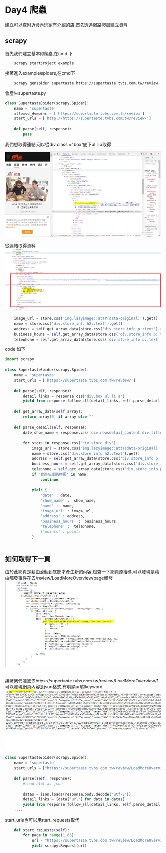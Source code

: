 # Day4 爬蟲


建立可以查附近食尚玩家有介紹的店,首先透過網路爬蟲建立資料

## scrapy

首先我們建立基本的爬蟲,在cmd 下
```
    scrapy startproject example
```

接著進入example\spiders,在cmd下

```
    scrapy genspider supertaste https://supertaste.tvbs.com.tw/review
```

會產生supertaste.py

```python
class SupertasteSpider(scrapy.Spider):
    name = 'supertaste'
    allowed_domains = ['https://supertaste.tvbs.com.tw/review']
    start_urls = ['http://https://supertaste.tvbs.com.tw/review/']

    def parse(self, response):
        pass
```

我們想取得連結,可以從div class ="box"底下ul li a取得

<img src="1.PNG">




從連結取得資料
<img src="2.PNG">


```python
    image_url = store.css('img.lazyimage::attr(data-original)').get()
    name = store.css('div.store_info h2::text').get()           
    address = self.get_array_data(store.css('div.store_info p::text').re(r'地址：(.*)'))
    business_hours = self.get_array_data(store.css('div.store_info p::text').re(r'時間：(.*)'))
    telephone = self.get_array_data(store.css('div.store_info p::text').re(r'電話：(.*)'))  
```


code 如下
```python
import scrapy

class SupertasteSpider(scrapy.Spider):
    name = 'supertaste'
    start_urls = ['https://supertaste.tvbs.com.tw/review/']

    def parse(self, response):
        detail_links = response.css('div.box ul li a')        
        yield from response.follow_all(detail_links, self.parse_detail)
        
    def get_array_data(self,array):      
        return array[0] if array else ""
    
    def parse_detail(self, response):  
        date,show_name = response.css('div.newsdetail_content div.title h1::text').re(r'(\d+/\d+).*?《(.*?)》')           
        
        for store in response.css('div.store_div'):
            image_url = store.css('img.lazyimage::attr(data-original)').get()
            name = store.css('div.store_info h2::text').get()           
            address = self.get_array_data(store.css('div.store_info p::text').re(r'地址：(.*)'))
            business_hours = self.get_array_data(store.css('div.store_info p::text').re(r'時間：(.*)'))
            telephone = self.get_array_data(store.css('div.store_info p::text').re(r'電話：(.*)'))  
            if '食尚玩家購物網' in name:
                continue
            
            yield {
                'date' : date,
                'show_name' :  show_name,
                'name' :  name,
                'image_url' : image_url,
                'address' : address,
                'business_hours' :  business_hours,          
                'telephone' :  telephone,
                #'points' : points
            }
            
```

## 如何取得下一頁 
由於此網頁是藉由滾動到底部才產生新的內容,檢查一下網頁原始碼,可以發現是藉由觸發事件在去/review/LoadMoreOverview/page觸發<br>
<img src="3.PNG">

<br>
接著我們連進去https://supertaste.tvbs.com.tw/review/LoadMoreOverview/1<br>
可以發現網頁內容是json格式,有明顯url的keyword<br>
<img src="4.PNG">


```python
class SupertasteSpider(scrapy.Spider):
    name = 'supertaste'
    start_urls = ["https://supertaste.tvbs.com.tw/review/LoadMoreOverview/%s" %page for page in range(1,66)]

    def parse(self, response):
        #read html as json
        
        datas = json.loads(response.body.decode('utf-8'))
        detail_links = [data['url'] for data in datas]     
        yield from response.follow_all(detail_links, self.parse_detail)       
    ....
```

start_urls也可以用start_requests取代
```python
    def start_requests(self):       
        for page in range(1,66):
            url = "https://supertaste.tvbs.com.tw/review/LoadMoreOverview/%s" %page
            yield scrapy.Request(url)    
```




